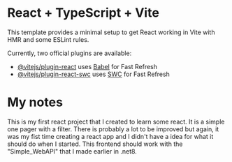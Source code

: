 # React + TypeScript + Vite

This template provides a minimal setup to get React working in Vite with HMR and some ESLint rules.

Currently, two official plugins are available:

- [@vitejs/plugin-react](https://github.com/vitejs/vite-plugin-react/blob/main/packages/plugin-react/README.md) uses [Babel](https://babeljs.io/) for Fast Refresh
- [@vitejs/plugin-react-swc](https://github.com/vitejs/vite-plugin-react-swc) uses [SWC](https://swc.rs/) for Fast Refresh



# My notes

This is my first react project that I created to learn some react. It is a simple one pager with a filter. There is probably a lot to be improved but again, it was my fist time creating a react app and I didn't have a idea for what it should do when I started. This frontend should work with the "Simple_WebAPI" that I made earlier in .net8.